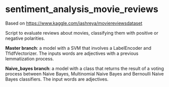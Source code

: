# sentiment_analysis_movie_reviews

Based on https://www.kaggle.com/iashreya/moviereviewsdataset

Script to evaluate reviews about movies, classifying them with positive or negative polarities.

**Master branch**: a model with a SVM that involves a LabelEncoder and TfidfVectorizer. The inputs words are adjectives with a previous lemmatization process.

**Naive_bayes branch**: a model with a class that returns the result of a voting process between Naive Bayes, Multinomial Naive Bayes and Bernoulli Naive Bayes classifiers. The input words are adjectives.
